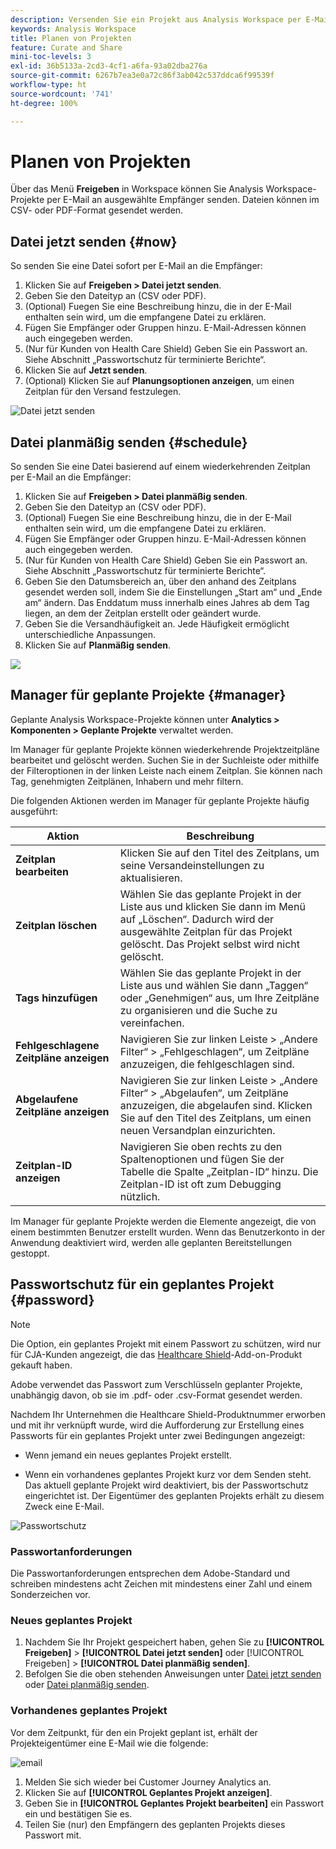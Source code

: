 ```yaml
---
description: Versenden Sie ein Projekt aus Analysis Workspace per E-Mail oder planen Sie die Bereitstellung.
keywords: Analysis Workspace
title: Planen von Projekten
feature: Curate and Share
mini-toc-levels: 3
exl-id: 36b5133a-2cd3-4cf1-a6fa-93a02dba276a
source-git-commit: 6267b7ea3e0a72c86f3ab042c537ddca6f99539f
workflow-type: ht
source-wordcount: '741'
ht-degree: 100%

---
```


# Planen von Projekten

Über das Menü **Freigeben** in Workspace können Sie Analysis Workspace-Projekte per E-Mail an ausgewählte Empfänger senden. Dateien können im CSV- oder PDF-Format gesendet werden.

## Datei jetzt senden {#now}

So senden Sie eine Datei sofort per E-Mail an die Empfänger:

1. Klicken Sie auf **Freigeben > Datei jetzt senden**.
1. Geben Sie den Dateityp an (CSV oder PDF).
1. (Optional) Fuegen Sie eine Beschreibung hinzu, die in der E-Mail enthalten sein wird, um die empfangene Datei zu erklären.
1. Fügen Sie Empfänger oder Gruppen hinzu. E-Mail-Adressen können auch eingegeben werden.
1. (Nur für Kunden von Health Care Shield) Geben Sie ein Passwort an. Siehe Abschnitt „Passwortschutz für terminierte Berichte“.
1. Klicken Sie auf **Jetzt senden**.
1. (Optional) Klicken Sie auf **Planungsoptionen anzeigen**, um einen Zeitplan für den Versand festzulegen.

![Datei jetzt senden](assets/send-file-no-scheduling-options.JPG)

## Datei planmäßig senden {#schedule}

So senden Sie eine Datei basierend auf einem wiederkehrenden Zeitplan per E-Mail an die Empfänger:

1. Klicken Sie auf **Freigeben > Datei planmäßig senden**.
1. Geben Sie den Dateityp an (CSV oder PDF).
1. (Optional) Fuegen Sie eine Beschreibung hinzu, die in der E-Mail enthalten sein wird, um die empfangene Datei zu erklären.
1. Fügen Sie Empfänger oder Gruppen hinzu. E-Mail-Adressen können auch eingegeben werden.
1. (Nur für Kunden von Health Care Shield) Geben Sie ein Passwort an. Siehe Abschnitt „Passwortschutz für terminierte Berichte“.
1. Geben Sie den Datumsbereich an, über den anhand des Zeitplans gesendet werden soll, indem Sie die Einstellungen „Start am“ und „Ende am“ ändern. Das Enddatum muss innerhalb eines Jahres ab dem Tag liegen, an dem der Zeitplan erstellt oder geändert wurde.
1. Geben Sie die Versandhäufigkeit an. Jede Häufigkeit ermöglicht unterschiedliche Anpassungen.
1. Klicken Sie auf **Planmäßig senden**.

![](assets/send-file.JPG)

## Manager für geplante Projekte {#manager}

Geplante Analysis Workspace-Projekte können unter **Analytics > Komponenten > Geplante Projekte** verwaltet werden.

Im Manager für geplante Projekte können wiederkehrende Projektzeitpläne bearbeitet und gelöscht werden. Suchen Sie in der Suchleiste oder mithilfe der Filteroptionen in der linken Leiste nach einem Zeitplan. Sie können nach Tag, genehmigten Zeitplänen, Inhabern und mehr filtern.

Die folgenden Aktionen werden im Manager für geplante Projekte häufig ausgeführt:

| Aktion | Beschreibung |
|---|---|
| **Zeitplan bearbeiten** | Klicken Sie auf den Titel des Zeitplans, um seine Versandeinstellungen zu aktualisieren. |
| **Zeitplan löschen** | Wählen Sie das geplante Projekt in der Liste aus und klicken Sie dann im Menü auf „Löschen“. Dadurch wird der ausgewählte Zeitplan für das Projekt gelöscht. Das Projekt selbst wird nicht gelöscht. |
| **Tags hinzufügen** | Wählen Sie das geplante Projekt in der Liste aus und wählen Sie dann „Taggen“ oder „Genehmigen“ aus, um Ihre Zeitpläne zu organisieren und die Suche zu vereinfachen. |
| **Fehlgeschlagene Zeitpläne anzeigen** | Navigieren Sie zur linken Leiste > „Andere Filter“ > „Fehlgeschlagen“, um Zeitpläne anzuzeigen, die fehlgeschlagen sind. |
| **Abgelaufene Zeitpläne anzeigen** | Navigieren Sie zur linken Leiste > „Andere Filter“ > „Abgelaufen“, um Zeitpläne anzuzeigen, die abgelaufen sind. Klicken Sie auf den Titel des Zeitplans, um einen neuen Versandplan einzurichten. |
| **Zeitplan-ID anzeigen** | Navigieren Sie oben rechts zu den Spaltenoptionen und fügen Sie der Tabelle die Spalte „Zeitplan-ID“ hinzu. Die Zeitplan-ID ist oft zum Debugging nützlich. |

Im Manager für geplante Projekte werden die Elemente angezeigt, die von einem bestimmten Benutzer erstellt wurden. Wenn das Benutzerkonto in der Anwendung deaktiviert wird, werden alle geplanten Bereitstellungen gestoppt.

## Passwortschutz für ein geplantes Projekt {#password}

>[!NOTE]
>
>Die Option, ein geplantes Projekt mit einem Passwort zu schützen, wird nur für CJA-Kunden angezeigt, die das [Healthcare Shield](https://experienceleague.adobe.com/docs/blueprints-learn/architecture/vertical-blueprints/healthcare-vertical.html%3Flang%3Den)-Add-on-Produkt gekauft haben.

Adobe verwendet das Passwort zum Verschlüsseln geplanter Projekte, unabhängig davon, ob sie im .pdf- oder .csv-Format gesendet werden.

Nachdem Ihr Unternehmen die Healthcare Shield-Produktnummer erworben und mit ihr verknüpft wurde, wird die Aufforderung zur Erstellung eines Passworts für ein geplantes Projekt unter zwei Bedingungen angezeigt:

* Wenn jemand ein neues geplantes Projekt erstellt.

* Wenn ein vorhandenes geplantes Projekt kurz vor dem Senden steht. Das aktuell geplante Projekt wird deaktiviert, bis der Passwortschutz eingerichtet ist. Der Eigentümer des geplanten Projekts erhält zu diesem Zweck eine E-Mail.

![Passwortschutz](assets/password.png)

### Passwortanforderungen

Die Passwortanforderungen entsprechen dem Adobe-Standard und schreiben mindestens acht Zeichen mit mindestens einer Zahl und einem Sonderzeichen vor.

### Neues geplantes Projekt

1. Nachdem Sie Ihr Projekt gespeichert haben, gehen Sie zu **[!UICONTROL Freigeben]** > **[!UICONTROL Datei jetzt senden]** oder [!UICONTROL Freigeben] > **[!UICONTROL Datei planmäßig senden]**.
1. Befolgen Sie die oben stehenden Anweisungen unter [Datei jetzt senden](https://experienceleague.adobe.com/docs/analytics-platform/using/cja-workspace/curate-share/t-schedule-report.html?lang=de#now) oder [Datei planmäßig senden](https://experienceleague.adobe.com/docs/analytics-platform/using/cja-workspace/curate-share/t-schedule-report.html?lang=de#schedule).

### Vorhandenes geplantes Projekt

Vor dem Zeitpunkt, für den ein Projekt geplant ist, erhält der Projekteigentümer eine E-Mail wie die folgende:

![email](assets/email-password.png)

1. Melden Sie sich wieder bei Customer Journey Analytics an.
1. Klicken Sie auf **[!UICONTROL Geplantes Projekt anzeigen]**.
1. Geben Sie in **[!UICONTROL Geplantes Projekt bearbeiten]** ein Passwort ein und bestätigen Sie es.
1. Teilen Sie (nur) den Empfängern des geplanten Projekts dieses Passwort mit.


